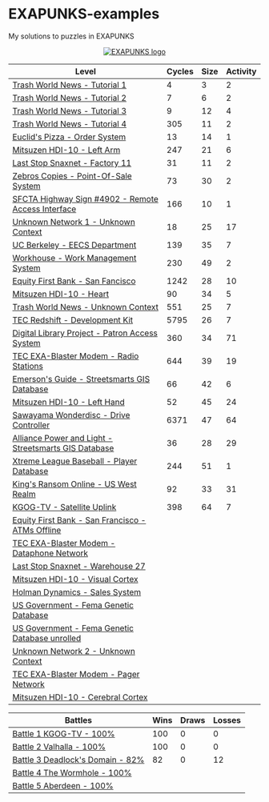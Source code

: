 # EXAPUNKS-examples
My solutions to puzzles in EXAPUNKS

<p align="center"><a href="https://store.steampowered.com/app/716490/EXAPUNKS/" target="_blank" rel="noopener noreferrer"><img src="https://steamcdn-a.akamaihd.net/steam/apps/716490/header.jpg" alt="EXAPUNKS logo"></a></p>

| Level                                                                                                                   | Cycles | Size | Activity|
|-------------------------------------------------------------------------------------------------------------------------|--------|------|---------|
| [Trash World News - Tutorial 1](solutions/01-trash-world-news-tutorial-1)                                               | 4      | 3    | 2       |
| [Trash World News - Tutorial 2](solutions/02-trash-world-news-tutorial-2)                                               | 7      | 6    | 2       |
| [Trash World News - Tutorial 3](solutions/03-trash-world-news-tutorial-3)                                               | 9      | 12   | 4       |
| [Trash World News - Tutorial 4](solutions/04-trash-world-news-tutorial-4)                                               | 305    | 11   | 2       |
| [Euclid's Pizza - Order System](solutions/05-euclids-pizza-order-system)                                                | 13     | 14   | 1       |
| [Mitsuzen HDI-10 - Left Arm](solutions/06-mitsuzen-hdi-10-left-arm)                                                     | 247    | 21   | 6       |
| [Last Stop Snaxnet - Factory 11](solutions/07-last-stop-snaxnet-factory-11)                                             | 31     | 11   | 2       |
| [Zebros Copies - Point-Of-Sale System](solutions/08-zebros-copies-point-of-sale-system)                                 | 73     | 30   | 2       |
| [SFCTA Highway Sign #4902 - Remote Access Interface](solutions/09-sfcta-highway-sign-4902-remote-access-interface)      | 166    | 10   | 1       |
| [Unknown Network 1 - Unknown Context](solutions/10-unknown-network-1-unknown-context)                                   | 18     | 25   | 17      |
| [UC Berkeley - EECS Department](solutions/11-uc-berkeley-eecs-department)                                               | 139    | 35   | 7       |
| [Workhouse - Work Management System](solutions/12-workhouse-work-management-system)                                     | 230    | 49   | 2       |
| [Equity First Bank - San Fancisco](solutions/13-equity-first-bank-san-francisco)                                        | 1242   | 28   | 10      |
| [Mitsuzen HDI-10 - Heart](solutions/14-mitsuzen-hdi-10-heart)                                                           | 90     | 34   | 5       |
| [Trash World News - Unknown Context](solutions/15-trash-world-news-unknown-context)                                     | 551    | 25   | 7       |
| [TEC Redshift - Development Kit](solutions/16-tec-redshift-development-kit)                                             | 5795   | 26   | 7       |
| [Digital Library Project - Patron Access System](solutions/17-digital-library-project-patron-access-system)             | 360    | 34   | 71      |
| [TEC EXA-Blaster Modem - Radio Stations](solutions/18-tec-exa-blaster-modem-radio-stations)                             | 644    | 39   | 19      |
| [Emerson's Guide - Streetsmarts GIS Database](solutions/19-emersonsguide-streetsmarts-gis-database)                     | 66     | 42   | 6       |
| [Mitsuzen HDI-10 - Left Hand](solutions/20-mitsuzen-hdi-10-left-hand)                                                   | 52     | 45   | 24      |
| [Sawayama Wonderdisc - Drive Controller](solutions/21-sawayama-wonderdisc-drive-controller)                             | 6371   | 47   | 64      |
| [Alliance Power and Light - Streetsmarts GIS Database](solutions/22-alliance-power-and-light-streetsmarts-gis-database) | 36     | 28   | 29      |
| [Xtreme League Baseball - Player Database](solutions/23-xtreme-league-baseball-player-database)                         | 244    | 51   | 1       |
| [King's Ransom Online - US West Realm](solutions/24-kings-ransom-online-us-west-realm)                                  | 92     | 33   | 31      |
| [KGOG-TV - Satellite Uplink](solutions/25-kgog-tv-satellite-uplink)                                                     | 398    | 64   | 7       |
| [Equity First Bank - San Francisco - ATMs Offline](solutions/26-equity-first-bank-san-francisco-atms-offline)           |        |      |         |
| [TEC EXA-Blaster Modem - Dataphone Network](solutions/27-tec-exa-blaster-modem-dataphone-network)                       |        |      |         |
| [Last Stop Snaxnet - Warehouse 27](solutions/28-last-stop-snaxnet-warehouse-27)                                         |        |      |         |
| [Mitsuzen HDI-10 - Visual Cortex](solutions/29-mitsuzen-hdi-10-visual-cortex)                                           |        |      |         |
| [Holman Dynamics - Sales System](solutions/30-holman-dynamics-sales-system)                                             |        |      |         |
| [US Government - Fema Genetic Database](solutions/31-us-government-fema-genetic-database)                               |        |      |         |
| [US Government - Fema Genetic Database unrolled](solutions/31-us-government-fema-genetic-database-unrolled)             |        |      |         |
| [Unknown Network 2 - Unknown Context](solutions/32-unknown-network-2-unknown-context)                                   |        |      |         |
| [TEC EXA-Blaster Modem - Pager Network](solutions/33-tec-exa-blaster-modem-pager-network)                               |        |      |         |
| [Mitsuzen HDI-10 - Cerebral Cortex](solutions/34-mitsuzen-hdi-10-cerebral-cortex)                                       |        |      |         |


| Battles                                                                                                                 |  Wins  | Draws|  Losses |
|-------------------------------------------------------------------------------------------------------------------------|--------|------|---------|
| [Battle 1 KGOG-TV - 100%](battle/15a-battle-1-kgog-tv)                                                                  | 100    | 0    | 0       |
| [Battle 2 Valhalla - 100%](battle/20a-battle-2-valhalla)                                                                | 100    | 0    | 0       |
| [Battle 3 Deadlock's Domain - 82%](battle/23a-battle-3-deadlocks-domain)                                                | 82     | 0    | 12      |
| [Battle 4 The Wormhole - 100%](battle/27a-battle-4-the-wormhole)                                                        |        |      |         |
| [Battle 5 Aberdeen - 100%](battle/31a-battle-5-aberdeen)                                                                |        |      |         |
